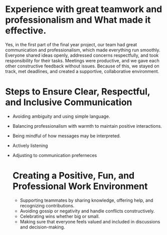 # Experience with great teamwork and professionalism and What made it effective.

Yes, in the first part of the final year project, our team had great communication and professionalism, which made everything run smoothly. Everyone shared ideas openly, addressed concerns respectfully, and took responsibility for their tasks. Meetings were productive, and we gave each other constructive feedback without issues. Because of this, we stayed on track, met deadlines, and created a supportive, collaborative environment.

# Steps to Ensure Clear, Respectful, and Inclusive Communication

- Avoiding ambiguity and using simple language.
- Balancing professionalism with warmth to maintain positive interactions.
- Being mindful of how messages may be interpreted.
- Actively listening
- Adjusting to communication preferneces

  # Creating a Positive, Fun, and Professional Work Environment

  - Supporting teammates by sharing knowledge, offering help, and recognizing contributions.
  - Avoiding gossip or negativity and handle conflicts constructively.
  - Celebrating wins whether big or small.
  - Making sure that everyone feels valued and included in discussions and decision-making.
